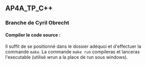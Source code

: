 ## AP4A_TP_C++

### Branche de Cyril Obrecht

#### Compiler le code source :
Il suffit de se positionné dans le dossier adéquoi et d'effectuer la commande `make`. La commande `make run` compileras et lanceras l'executable (utilisé wrun a la place de run sous windows).
